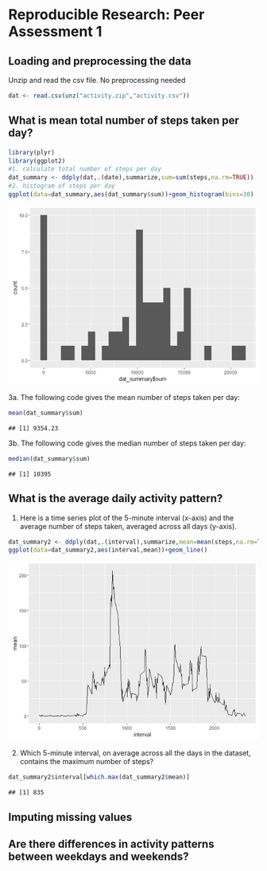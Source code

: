 # Reproducible Research: Peer Assessment 1


## Loading and preprocessing the data
Unzip and read the csv file.  No preprocessing needed

```r
dat <- read.csv(unz("activity.zip","activity.csv"))
```

## What is mean total number of steps taken per day?

```r
library(plyr)
library(ggplot2)
#1. calculate total number of steps per day
dat_summary <- ddply(dat,.(date),summarize,sum=sum(steps,na.rm=TRUE))
#2. histogram of steps per day
ggplot(data=dat_summary,aes(dat_summary$sum))+geom_histogram(bins=30)
```

![](PA1_template_files/figure-html/unnamed-chunk-2-1.png)<!-- -->

3a. The following code gives the mean number of steps taken per day:

```r
mean(dat_summary$sum)
```

```
## [1] 9354.23
```

3b. The following code gives the median number of steps taken per day:

```r
median(dat_summary$sum)
```

```
## [1] 10395
```


## What is the average daily activity pattern?
1. Here is a time series plot of the 5-minute interval (x-axis) and the average number of steps taken, averaged across all days (y-axis).

```r
dat_summary2 <- ddply(dat,.(interval),summarize,mean=mean(steps,na.rm=TRUE))
ggplot(data=dat_summary2,aes(interval,mean))+geom_line()
```

![](PA1_template_files/figure-html/unnamed-chunk-5-1.png)<!-- -->

2. Which 5-minute interval, on average across all the days in the dataset, contains the maximum number of steps?

```r
dat_summary2$interval[which.max(dat_summary2$mean)]
```

```
## [1] 835
```


## Imputing missing values



## Are there differences in activity patterns between weekdays and weekends?
